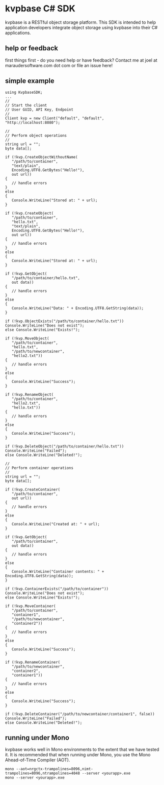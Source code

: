 # kvpbase C# SDK
kvpbase is a RESTful object storage platform.  This SDK is intended to help application developers integrate object storage using kvpbase into their C# applications.

## help or feedback
first things first - do you need help or have feedback?  Contact me at joel at maraudersoftware.com dot com or file an issue here!

## simple example
```
using KvpbaseSDK;
...
//
// Start the client
// User GUID, API Key, Endpoint
//
Client kvp = new Client("default", "default", "http://localhost:8080"); 

//
// Perform object operations
//
string url = "";
byte data[];

if (!kvp.CreateObjectWithoutName(
   "/path/to/container", 
   "text/plain", 
   Encoding.UTF8.GetBytes("Hello!"), 
   out url)) 
{
   // handle errors  
}
else
{
   Console.WriteLine("Stored at: " + url);
}

if (!kvp.CreateObject(
   "/path/to/container",
   "hello.txt",
   "text/plain",
   Encoding.UTF8.GetBytes("Hello!"),
   out url))
{
   // handle errors  
}
else
{
   Console.WriteLine("Stored at: " + url);
}

if (!kvp.GetObject(
   "/path/to/container/hello.txt",
   out data))
{
   // handle errors
}
else
{
   Console.WriteLine("Data: " + Encoding.UTF8.GetString(data));
}

if (!kvp.ObjectExists("/path/to/container/hello.txt")) Console.WriteLine("Does not exist");
else Console.WriteLine("Exists!");

if (!kvp.MoveObject(
   "/path/to/container", 
   "hello.txt",
   "/path/to/newcontainer",
   "hello2.txt"))
{
   // handle errors
}
else
{
   Console.WriteLine("Success");
}

if (!kvp.RenameObject(
   "/path/to/container",
   "hello2.txt",
   "hello.txt"))
{
   // handle errors
}
else
{
   Console.WriteLine("Success");
}

if (!kvp.DeleteObject("/path/to/container/hello.txt")) Console.WriteLine("Failed");
else Console.WriteLine("Deleted!");

// 
// Perform container operations
//
string url = "";
byte data[];

if (!kvp.CreateContainer(
   "/path/to/container", 
   out url)) 
{
   // handle errors  
}
else
{
   Console.WriteLine("Created at: " + url);
}

if (!kvp.GetObject(
   "/path/to/container",
   out data))
{
   // handle errors
}
else
{
   Console.WriteLine("Container contents: " + Encoding.UTF8.GetString(data));
}

if (!kvp.ContainerExists("/path/to/container")) Console.WriteLine("Does not exist");
else Console.WriteLine("Exists!");

if (!kvp.MoveContainer(
   "/path/to/container", 
   "container1",
   "/path/to/newcontainer",
   "container2"))
{
   // handle errors
}
else
{
   Console.WriteLine("Success");
}

if (!kvp.RenameContainer(
   "/path/to/newcontainer",
   "container2",
   "container1"))
{
   // handle errors
}
else
{
   Console.WriteLine("Success");
}

if (!kvp.DeleteContainer("/path/to/newcontainer/container1", false)) Console.WriteLine("Failed");
else Console.WriteLine("Deleted!");
```

## running under Mono
kvpbase works well in Mono environments to the extent that we have tested it.  It is recommended that when running under Mono, you use the Mono Ahead-of-Time Compiler (AOT).
```
mono --aot=nrgctx-trampolines=8096,nimt-trampolines=8096,ntrampolines=4048 --server <yourapp>.exe
mono --server <yourapp>.exe
```